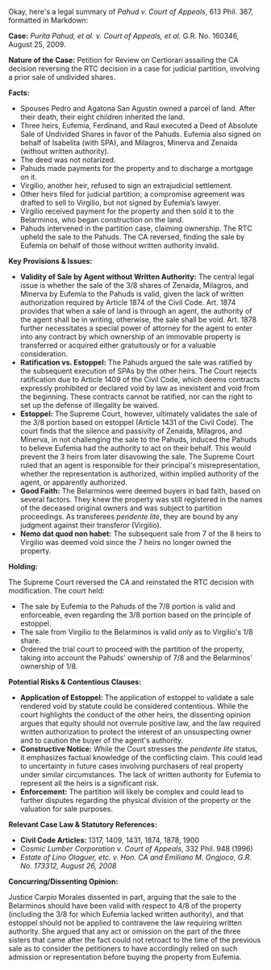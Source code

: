 Okay, here's a legal summary of *Pahud v. Court of Appeals*, 613 Phil. 367, formatted in Markdown:

**Case:** *Purita Pahud, et al. v. Court of Appeals, et al.* G.R. No. 160346, August 25, 2009.

**Nature of the Case:** Petition for Review on Certiorari assailing the CA decision reversing the RTC decision in a case for judicial partition, involving a prior sale of undivided shares.

**Facts:**

*   Spouses Pedro and Agatona San Agustin owned a parcel of land. After their death, their eight children inherited the land.
*   Three heirs, Eufemia, Ferdinand, and Raul executed a Deed of Absolute Sale of Undivided Shares in favor of the Pahuds. Eufemia also signed on behalf of Isabelita (with SPA), and Milagros, Minerva and Zenaida (without written authority).
*   The deed was not notarized.
*   Pahuds made payments for the property and to discharge a mortgage on it.
*   Virgilio, another heir, refused to sign an extrajudicial settlement.
*   Other heirs filed for judicial partition; a compromise agreement was drafted to sell to Virgilio, but not signed by Eufemia’s lawyer.
*   Virgilio received payment for the property and then sold it to the Belarminos, who began construction on the land.
*   Pahuds intervened in the partition case, claiming ownership. The RTC upheld the sale to the Pahuds. The CA reversed, finding the sale by Eufemia on behalf of those without written authority invalid.

**Key Provisions & Issues:**

*   **Validity of Sale by Agent without Written Authority:** The central legal issue is whether the sale of the 3/8 shares of Zenaida, Milagros, and Minerva by Eufemia to the Pahuds is valid, given the lack of written authorization required by Article 1874 of the Civil Code. Art. 1874 provides that when a sale of land is through an agent, the authority of the agent shall be in writing, otherwise, the sale shall be void. Art. 1878 further necessitates a special power of attorney for the agent to enter into any contract by which ownership of an immovable property is transferred or acquired either gratuitously or for a valuable consideration.
*   **Ratification vs. Estoppel:** The Pahuds argued the sale was ratified by the subsequent execution of SPAs by the other heirs. The Court rejects ratification due to Article 1409 of the Civil Code, which deems contracts expressly prohibited or declared void by law as inexistent and void from the beginning. These contracts cannot be ratified, nor can the right to set up the defense of illegality be waived.
*   **Estoppel:** The Supreme Court, however, ultimately validates the sale of the 3/8 portion based on estoppel (Article 1431 of the Civil Code). The court finds that the silence and passivity of Zenaida, Milagros, and Minerva, in not challenging the sale to the Pahuds, induced the Pahuds to believe Eufemia had the authority to act on their behalf. This would prevent the 3 heirs from later disavowing the sale. The Supreme Court ruled that an agent is responsible for their principal's misrepresentation, whether the representation is authorized, within implied authority of the agent, or apparently authorized.
*   **Good Faith:** The Belarminos were deemed buyers in bad faith, based on several factors. They knew the property was still registered in the names of the deceased original owners and was subject to partition proceedings. As transferees *pendente lite*, they are bound by any judgment against their transferor (Virgilio).
*   **Nemo dat quod non habet:** The subsequent sale from 7 of the 8 heirs to Virgilio was deemed void since the 7 heirs no longer owned the property.

**Holding:**

The Supreme Court reversed the CA and reinstated the RTC decision with modification. The court held:

*   The sale by Eufemia to the Pahuds of the 7/8 portion is valid and enforceable, even regarding the 3/8 portion based on the principle of estoppel.
*   The sale from Virgilio to the Belarminos is valid *only* as to Virgilio's 1/8 share.
*   Ordered the trial court to proceed with the partition of the property, taking into account the Pahuds' ownership of 7/8 and the Belarminos' ownership of 1/8.

**Potential Risks & Contentious Clauses:**

*   **Application of Estoppel:** The application of estoppel to validate a sale rendered void by statute could be considered contentious. While the court highlights the conduct of the other heirs, the dissenting opinion argues that equity should not overrule positive law, and the law required written authorization to protect the interest of an unsuspecting owner and to caution the buyer of the agent's authority.
*   **Constructive Notice:** While the Court stresses the *pendente lite* status, it emphasizes factual knowledge of the conflicting claim. This could lead to uncertainty in future cases involving purchasers of real property under similar circumstances. The lack of written authority for Eufemia to represent all the heirs is a significant risk.
*   **Enforcement:** The partition will likely be complex and could lead to further disputes regarding the physical division of the property or the valuation for sale purposes.

**Relevant Case Law & Statutory References:**

*   **Civil Code Articles:** 1317, 1409, 1431, 1874, 1878, 1900
*   *Cosmic Lumber Corporation v. Court of Appeals*, 332 Phil. 948 (1996)
*   *Estate of Lino Olaguer, etc. v. Hon. CA and Emiliano M. Ongjoco, G.R. No. 173312, August 26, 2008*

**Concurring/Dissenting Opinion:**

Justice Carpio Morales dissented in part, arguing that the sale to the Belarminos should have been valid with respect to 4/8 of the property (including the 3/8 for which Eufemia lacked written authority), and that estoppel should not be applied to contravene the law requiring written authority. She argued that any act or omission on the part of the three sisters that came after the fact could not retroact to the time of the previous sale as to consider the petitioners to have accordingly relied on such admission or representation before buying the property from Eufemia.
